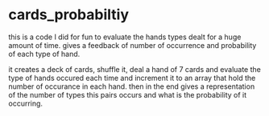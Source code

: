 # cards_probabiltiy
this is a code I did for fun to evaluate the hands types dealt for a huge amount of time. gives a feedback of number of occurrence and probability of each type of hand.


it creates a deck of cards, shuffle it, deal a hand of 7 cards and evaluate the type of hands occured each time and increment it to an array that hold the number of occurance in each hand. then in the end gives a representation of the number of types this pairs occurs and what is the probability of it occurring.
